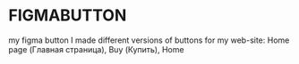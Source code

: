# FIGMABUTTON
my figma button
I made different versions of buttons for my web-site:
Home page (Главная страница), Buy (Купить), Home

